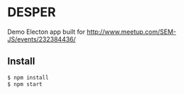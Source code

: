 # DESPER

Demo Electon app built for http://www.meetup.com/SEM-JS/events/232384436/

## Install

```sh
$ npm install
$ npm start
```
